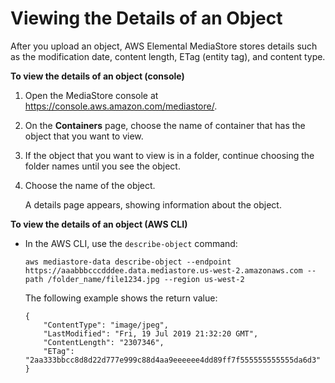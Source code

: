# Viewing the Details of an Object<a name="objects-view-details"></a>

After you upload an object, AWS Elemental MediaStore stores details such as the modification date, content length, ETag \(entity tag\), and content type\.

**To view the details of an object \(console\)**

1. Open the MediaStore console at [https://console\.aws\.amazon\.com/mediastore/](https://console.aws.amazon.com/mediastore/)\.

1. On the **Containers** page, choose the name of container that has the object that you want to view\.

1. If the object that you want to view is in a folder, continue choosing the folder names until you see the object\.

1. Choose the name of the object\.

   A details page appears, showing information about the object\.

**To view the details of an object \(AWS CLI\)**
+ In the AWS CLI, use the `describe-object` command:

  ```
  aws mediastore-data describe-object --endpoint https://aaabbbcccdddee.data.mediastore.us-west-2.amazonaws.com --path /folder_name/file1234.jpg --region us-west-2
  ```

  The following example shows the return value:

  ```
  {
      "ContentType": "image/jpeg",
      "LastModified": "Fri, 19 Jul 2019 21:32:20 GMT",
      "ContentLength": "2307346",
      "ETag": "2aa333bbcc8d8d22d777e999c88d4aa9eeeeee4dd89ff7f555555555555da6d3"
  }
  ```